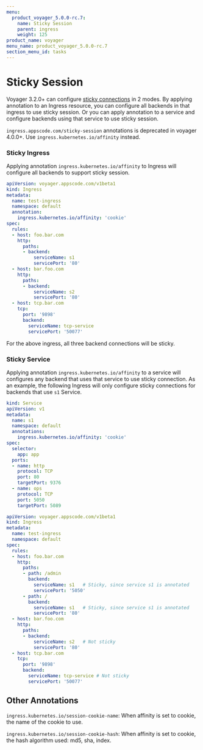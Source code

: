 ```yaml
---
menu:
  product_voyager_5.0.0-rc.7:
    name: Sticky Session
    parent: ingress
    weight: 125
product_name: voyager
menu_name: product_voyager_5.0.0-rc.7
section_menu_id: tasks
---
```


# Sticky Session
Voyager 3.2.0+ can configure [sticky connections](https://www.haproxy.com/blog/load-balancing-affinity-persistence-sticky-sessions-what-you-need-to-know/) in 2 modes. By applying annotation to an Ingress resource, you can configure all backends in that ingress to use sticky session. Or you can apply annotation to a service and configure
backends using that service to use sticky session.

`ingress.appscode.com/sticky-session` annotations is deprecated in voyager 4.0.0+. Use `ingress.kubernetes.io/affinity` instead.

### Sticky Ingress
Applying annotation `ingress.kubernetes.io/affinity` to Ingress will configure all backends to
support sticky session.
```yaml
apiVersion: voyager.appscode.com/v1beta1
kind: Ingress
metadata:
  name: test-ingress
  namespace: default
  annotation:
    ingress.kubernetes.io/affinity: 'cookie'
spec:
  rules:
  - host: foo.bar.com
    http:
      paths:
      - backend:
          serviceName: s1
          servicePort: '80'
  - host: bar.foo.com
    http:
      paths:
      - backend:
          serviceName: s2
          servicePort: '80'
  - host: tcp.bar.com
    tcp:
      port: '9898'
      backend:
        serviceName: tcp-service
        servicePort: '50077'
```
For the above ingress, all three backend connections will be sticky.


### Sticky Service
Applying annotation `ingress.kubernetes.io/affinity` to a service will configures any backend
that uses that service to use sticky connection. As an example, the following Ingress will only
configure sticky connections for backends that use `s1` Service.

```yaml
kind: Service
apiVersion: v1
metadata:
  name: s1
  namespace: default
  annotations:
    ingress.kubernetes.io/affinity: 'cookie'
spec:
  selector:
    app: app
  ports:
  - name: http
    protocol: TCP
    port: 80
    targetPort: 9376
  - name: ops
    protocol: TCP
    port: 5050
    targetPort: 5089
```

```yaml
apiVersion: voyager.appscode.com/v1beta1
kind: Ingress
metadata:
  name: test-ingress
  namespace: default
spec:
  rules:
  - host: foo.bar.com
    http:
      paths:
      - path: /admin
        backend:
          serviceName: s1   # Sticky, since service s1 is annotated
          servicePort: '5050'
      - path: /
        backend:
          serviceName: s1   # Sticky, since service s1 is annotated
          servicePort: '80'
  - host: bar.foo.com
    http:
      paths:
      - backend:
          serviceName: s2   # Not sticky
          servicePort: '80'
  - host: tcp.bar.com
    tcp:
      port: '9898'
      backend:
        serviceName: tcp-service # Not sticky
        servicePort: '50077'
```

## Other Annotations

`ingress.kubernetes.io/session-cookie-name`: When affinity is set to cookie, the name of the cookie to use.

`ingress.kubernetes.io/session-cookie-hash`: When affinity is set to cookie, the hash algorithm used: md5, sha, index.
